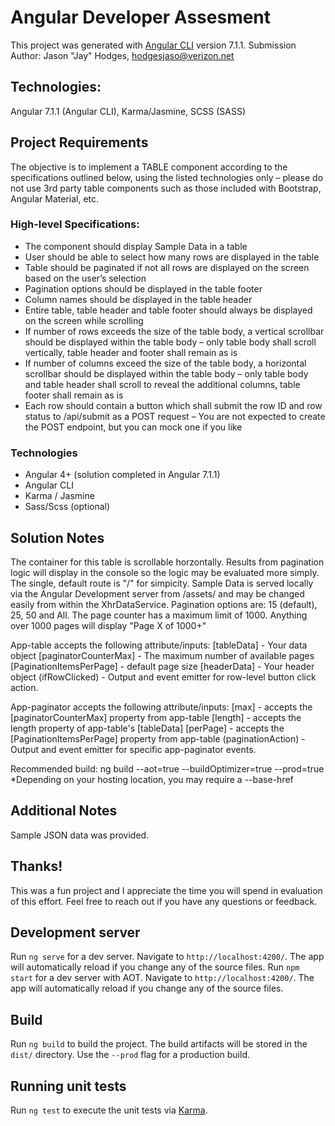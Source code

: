 # Angular Developer Assesment
This project was generated with [Angular CLI](https://github.com/angular/angular-cli) version 7.1.1.
Submission Author: Jason "Jay" Hodges, hodgesjaso@verizon.net

## Technologies:  
Angular 7.1.1 (Angular CLI), Karma/Jasmine, SCSS (SASS)

## Project Requirements
The objective is to implement a TABLE component according to the specifications outlined below, using the listed technologies only – please do not use 3rd party table components such as those included with Bootstrap, Angular Material, etc.

### High-level Specifications:
-	The component should display Sample Data in a table
-	User should be able to select how many rows are displayed in the table
-	Table should be paginated if not all rows are displayed on the screen based on the user’s selection
-	Pagination options should be displayed in the table footer
-	Column names should be displayed in the table header
-	Entire table, table header and table footer should always be displayed on the screen while scrolling
-	If number of rows exceeds the size of the table body, a vertical scrollbar should be displayed within the table body – only table body shall scroll vertically, table header and footer shall remain as is
-	If number of columns exceed the size of the table body, a horizontal scrollbar should be displayed within the table body – only table body and table header shall scroll to reveal the additional columns, table footer shall remain as is
-	Each row should contain a button which shall submit the row ID and row status to /api/submit as a POST request – You are not expected to create the POST endpoint, but you can mock one if you like

### Technologies
-	Angular 4+ (solution completed in Angular 7.1.1)
-	Angular CLI
-	Karma / Jasmine
-	Sass/Scss (optional)

## Solution Notes
The container for this table is scrollable horzontally.
Results from pagination logic will display in the console so the logic may be evaluated more simply.
The single, default route is "/" for simpicity.
Sample Data is served locally via the Angular Development server from /assets/ and may be changed easily from within the XhrDataService. 
Pagination options are: 15 (default), 25, 50 and All.
The page counter has a maximum limit of 1000.  Anything over 1000 pages will display "Page X of 1000+"

App-table accepts the following attribute/inputs:
[tableData] - Your data object 
[paginatorCounterMax] -  The maximum number of available pages
[PaginationItemsPerPage] - default page size
[headerData] - Your header object
(ifRowClicked) - Output and event emitter for row-level button click action.

App-paginator accepts the following attribute/inputs:
[max] - accepts the [paginatorCounterMax] property from app-table
[length] - accepts the length property of app-table's [tableData]
[perPage] - accepts the [PaginationItemsPerPage] property from app-table
(paginationAction) - Output and event emitter for specific app-paginator events.

Recommended build:  ng build --aot=true --buildOptimizer=true --prod=true
*Depending on your hosting location, you may require a --base-href

## Additional Notes
Sample JSON data was provided.

## Thanks!
This was a fun project and I appreciate the time you will spend in evaluation of this effort.  Feel free to reach out if you have any questions or feedback.

## Development server
Run `ng serve` for a dev server. Navigate to `http://localhost:4200/`. The app will automatically reload if you change any of the source files.
Run `npm start` for a dev server with AOT. Navigate to `http://localhost:4200/`. The app will automatically reload if you change any of the source files.

## Build
Run `ng build` to build the project. The build artifacts will be stored in the `dist/` directory. Use the `--prod` flag for a production build.

## Running unit tests
Run `ng test` to execute the unit tests via [Karma](https://karma-runner.github.io).


